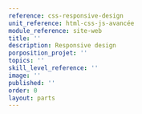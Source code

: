 ```yaml
---
reference: css-responsive-design
unit_reference: html-css-js-avancée
module_reference: site-web
title: ''
description: Responsive design
porposition_projet: ''
topics: ''
skill_level_reference: ''
image: ''
published: ''
order: 0
layout: parts
---
```


